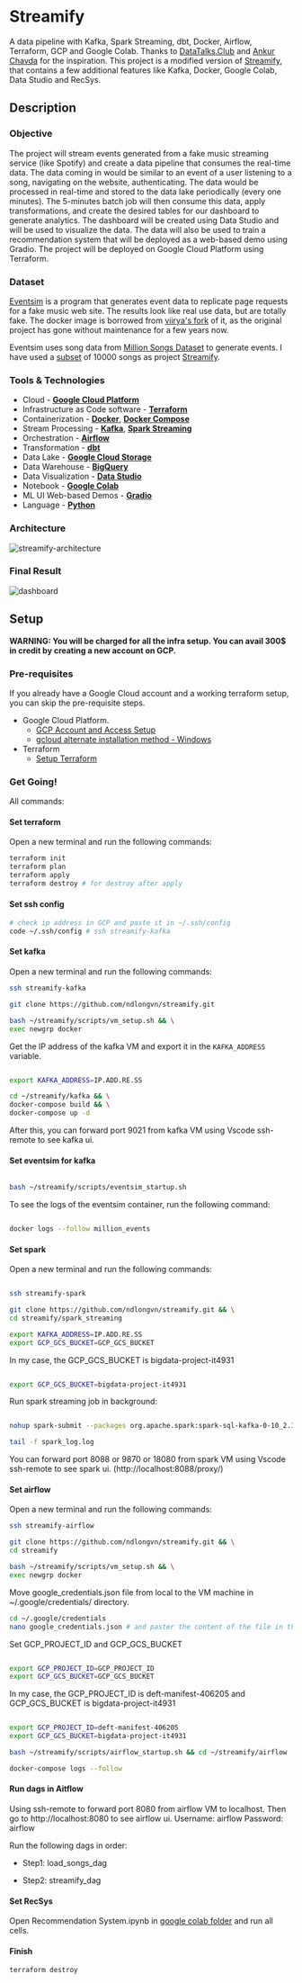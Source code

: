 # Streamify

A data pipeline with Kafka, Spark Streaming, dbt, Docker, Airflow, Terraform, GCP and Google Colab. Thanks to [DataTalks.Club](https://datatalks.club) and [Ankur Chavda](https://github.com/ankurchavda) for the inspiration. This project is a modified version of [Streamify](https://github.com/ankurchavda), that contains a few additional features like Kafka, Docker, Google Colab, Data Studio and RecSys.

## Description

### Objective

The project will stream events generated from a fake music streaming service (like Spotify) and create a data pipeline that consumes the real-time data. The data coming in would be similar to an event of a user listening to a song, navigating on the website, authenticating. The data would be processed in real-time and stored to the data lake periodically (every one minutes). The 5-minutes batch job will then consume this data, apply transformations, and create the desired tables for our dashboard to generate analytics. The dashboard will be created using Data Studio and will be used to visualize the data. The data will also be used to train a recommendation system that will be deployed as a web-based demo using Gradio. The project will be deployed on Google Cloud Platform using Terraform.

### Dataset

[Eventsim](https://github.com/Interana/eventsim) is a program that generates event data to replicate page requests for a fake music web site. The results look like real use data, but are totally fake. The docker image is borrowed from [viirya's fork](https://github.com/viirya/eventsim) of it, as the original project has gone without maintenance for a few years now.

Eventsim uses song data from [Million Songs Dataset](http://millionsongdataset.com) to generate events. I have used a [subset](http://millionsongdataset.com/pages/getting-dataset/#subset) of 10000 songs as project [Streamify](https://github.com/ankurchavda).

### Tools & Technologies

- Cloud - [**Google Cloud Platform**](https://cloud.google.com)
- Infrastructure as Code software - [**Terraform**](https://www.terraform.io)
- Containerization - [**Docker**](https://www.docker.com), [**Docker Compose**](https://docs.docker.com/compose/)
- Stream Processing - [**Kafka**](https://kafka.apache.org), [**Spark Streaming**](https://spark.apache.org/docs/latest/streaming-programming-guide.html)
- Orchestration - [**Airflow**](https://airflow.apache.org)
- Transformation - [**dbt**](https://www.getdbt.com)
- Data Lake - [**Google Cloud Storage**](https://cloud.google.com/storage)
- Data Warehouse - [**BigQuery**](https://cloud.google.com/bigquery)
- Data Visualization - [**Data Studio**](https://datastudio.google.com/overview)
- Notebook - [**Google Colab**](https://colab.research.google.com)
- ML UI Web-based Demos - [**Gradio**](https://gradio.app)
- Language - [**Python**](https://www.python.org)

### Architecture

![streamify-architecture](images/streamify.png)

### Final Result

![dashboard](images/dashboard.png)
## Setup

**WARNING: You will be charged for all the infra setup. You can avail 300$ in credit by creating a new account on GCP.**
### Pre-requisites

If you already have a Google Cloud account and a working terraform setup, you can skip the pre-requisite steps.

- Google Cloud Platform. 
  - [GCP Account and Access Setup](setup/gcp.md)
  - [gcloud alternate installation method - Windows](https://github.com/DataTalksClub/data-engineering-zoomcamp/blob/main/week_1_basics_n_setup/1_terraform_gcp/windows.md#google-cloud-sdk)
- Terraform
  - [Setup Terraform](https://github.com/DataTalksClub/data-engineering-zoomcamp/blob/main/week_1_basics_n_setup/1_terraform_gcp/windows.md#terraform)


### Get Going!
All commands:

#### Set terraform
Open a new terminal and run the following commands:
```bash
terraform init
terraform plan
terraform apply
terraform destroy # for destroy after apply
```

#### Set ssh config
```bash
# check ip address in GCP and paste it in ~/.ssh/config
code ~/.ssh/config # ssh streamify-kafka
```
#### Set kafka
Open a new terminal and run the following commands:
```bash
ssh streamify-kafka

git clone https://github.com/ndlongvn/streamify.git 

bash ~/streamify/scripts/vm_setup.sh && \
exec newgrp docker
```
Get the IP address of the kafka VM and export it in the `KAFKA_ADDRESS` variable.

```bash

export KAFKA_ADDRESS=IP.ADD.RE.SS

cd ~/streamify/kafka && \
docker-compose build && \
docker-compose up -d
```
After this, you can forward port 9021 from kafka VM using Vscode ssh-remote to see kafka ui.


#### Set eventsim for kafka
```bash

bash ~/streamify/scripts/eventsim_startup.sh
```
To see the logs of the eventsim container, run the following command:
```bash

docker logs --follow million_events
```

#### Set spark
Open a new terminal and run the following commands:
```bash

ssh streamify-spark

git clone https://github.com/ndlongvn/streamify.git && \
cd streamify/spark_streaming

export KAFKA_ADDRESS=IP.ADD.RE.SS
export GCP_GCS_BUCKET=GCP_GCS_BUCKET
```
In my case, the GCP_GCS_BUCKET is bigdata-project-it4931

```bash

export GCP_GCS_BUCKET=bigdata-project-it4931
```
Run spark streaming job in background:
```bash

nohup spark-submit --packages org.apache.spark:spark-sql-kafka-0-10_2.12:3.1.2 stream_all_events.py > spark_log.log &

tail -f spark_log.log
```

You can forward port 8088 or 9870 or 18080 from spark VM using Vscode ssh-remote to see spark ui. (http://localhost:8088/proxy/)

#### Set airflow
Open a new terminal and run the following commands:
```bash
ssh streamify-airflow

git clone https://github.com/ndlongvn/streamify.git && \
cd streamify

bash ~/streamify/scripts/vm_setup.sh && \
exec newgrp docker
```
Move google_credentials.json file from local to the VM machine in ~/.google/credentials/ directory.  
```bash
cd ~/.google/credentials
nano google_credentials.json # and paster the content of the file in the nano editor

```
Set GCP_PROJECT_ID and GCP_GCS_BUCKET
```bash

export GCP_PROJECT_ID=GCP_PROJECT_ID
export GCP_GCS_BUCKET=GCP_GCS_BUCKET
```
In my case, the GCP_PROJECT_ID is deft-manifest-406205 and GCP_GCS_BUCKET is bigdata-project-it4931

```bash

export GCP_PROJECT_ID=deft-manifest-406205
export GCP_GCS_BUCKET=bigdata-project-it4931

bash ~/streamify/scripts/airflow_startup.sh && cd ~/streamify/airflow

docker-compose logs --follow
```

#### Run dags in Aitflow
Using ssh-remote to forward port 8080 from airflow VM to localhost. Then go to http://localhost:8080 to see airflow ui.
Username: airflow
Password: airflow

Run the following dags in order:

* Step1: load_songs_dag

* Step2: streamify_dag

#### Set RecSys

Open Recommendation System.ipynb in [google colab folder](https://github.com/ndlongvn/streamify/tree/main/google_colab) and run all cells.


#### Finish
```bash
terraform destroy
```




